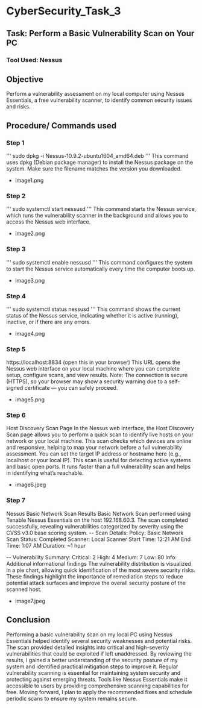 # CyberSecurity_Task_3

## Task: Perform a Basic Vulnerability Scan on Your PC
### Tool Used: Nessus


## Objective

Perform a vulnerability assessment on my local computer using Nessus Essentials, a free vulnerability scanner, to identify common security issues and risks.

## Procedure/ Commands used

### Step 1
''' sudo dpkg -i Nessus-10.9.2-ubuntu1604_amd64.deb '''
This command uses dpkg (Debian package manager) to install the Nessus package on the system. Make sure the filename matches the version you downloaded.
- image1.png

### Step 2
''' sudo systemctl start nessusd '''
This command starts the Nessus service, which runs the vulnerability scanner in the background and allows you to access the Nessus web interface.
- image2.png

### Step 3
''' sudo systemctl enable nessusd '''
This command configures the system to start the Nessus service automatically every time the computer boots up.
- image3.png

### Step 4
''' sudo systemctl status nessusd '''
This command shows the current status of the Nessus service, indicating whether it is active (running), inactive, or if there are any errors.
- image4.png

### Step 5
https://localhost:8834 (open this in your browser)
This URL opens the Nessus web interface on your local machine where you can complete setup, configure scans, and view results.
Note: The connection is secure (HTTPS), so your browser may show a security warning due to a self-signed certificate — you can safely proceed.
- image5.png

### Step 6
Host Discovery Scan Page
In the Nessus web interface, the Host Discovery Scan page allows you to perform a quick scan to identify live hosts on your network or your local machine. This scan checks which devices are online and responsive, helping to map your network before a full vulnerability assessment.
       You can set the target IP address or hostname here (e.g., localhost or your local IP).
       This scan is useful for detecting active systems and basic open ports.
       It runs faster than a full vulnerability scan and helps in identifying what’s reachable.
- image6.jpeg

### Step 7
Nessus Basic Network Scan Results
Basic Network Scan performed using Tenable Nessus Essentials on the host 192.168.60.3. The scan completed successfully, revealing vulnerabilities categorized by severity using the CVSS v3.0 base scoring system.
-- Scan Details:
                Policy: Basic Network Scan
                Status: Completed
                Scanner: Local Scanner
                Start Time: 12:21 AM
                End Time: 1:07 AM
                Duration: ~1 hour

-- Vulnerability Summary:
                Critical: 2
                High: 4
                Medium: 7
                Low: 80
                Info: Additional informational findings
The vulnerability distribution is visualized in a pie chart, allowing quick identification of the most severe security risks. These findings highlight the importance of remediation steps to reduce potential attack surfaces and improve the overall security posture of the scanned host.
- image7.jpeg

## Conclusion
Performing a basic vulnerability scan on my local PC using Nessus Essentials helped identify several security weaknesses and potential risks. The scan provided detailed insights into critical and high-severity vulnerabilities that could be exploited if left unaddressed. By reviewing the results, I gained a better understanding of the security posture of my system and identified practical mitigation steps to improve it.
Regular vulnerability scanning is essential for maintaining system security and protecting against emerging threats. Tools like Nessus Essentials make it accessible to users by providing comprehensive scanning capabilities for free. Moving forward, I plan to apply the recommended fixes and schedule periodic scans to ensure my system remains secure.




